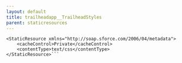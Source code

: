 ```yaml
---
layout: default
title: trailheadapp__TrailheadStyles
parent: staticresources
---
```


```<?xml version="1.0" encoding="UTF-8"?>
<StaticResource xmlns="http://soap.sforce.com/2006/04/metadata">
    <cacheControl>Private</cacheControl>
    <contentType>text/css</contentType>
</StaticResource>```
